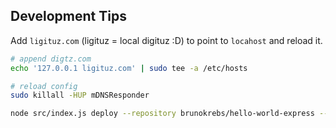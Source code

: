 ## Development Tips

Add `ligituz.com` (ligituz = local digituz :D) to point to `locahost` and reload it.

```bash
# append digtz.com
echo '127.0.0.1 ligituz.com' | sudo tee -a /etc/hosts

# reload config
sudo killall -HUP mDNSResponder
```


```bash
node src/index.js deploy --repository brunokrebs/hello-world-express --subdomain hello --port 3000
```

